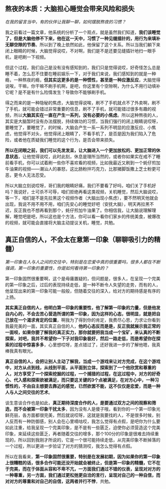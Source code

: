 ## 熬夜的本质：大脑担心睡觉会带来风险和损失

​	*在我的留言当中，有的伙伴让我聊一聊，如何摆脱熬夜的习惯？*

​	我之前看过一篇文章，他系统的分析了一个观点，就是虽然我们知道，**我们该睡觉了，但是大脑他停不下来，他在这一天中，习惯了一种见缝插针的，用行为来填补无聊空隙的节奏**。所以到了晚上依然如此，他保留了这个关系。所以当我们躺下来闭上眼睛的时候，大脑觉得说哎，不对啊，我们是不是还要见缝插针地扫一眼手机，是吧刷一下视频。

​	但这个过程，我们自己是没有没有感知到的，我们只是觉得说哎，好奇怪怎么总是睡不着，怎么忍不住要在睡前娱乐一下，对于我们来说，我们感知到的就是一种瘾，一种熬夜的瘾，**但其实这更多的是一种惯性，甚至是一种应激反应**，大脑觉得说唉，干嘛，你干嘛不刷手机啊，是吧，你这里有个空隙啊，为什么不用行动填补它呢？是不是有什么险情发生？导致你不能够刷手机。

​	得之而来的是一种隐秘的焦虑，大脑觉得说唉，刷不了手机就点不了外卖啊，刷不了手机，就可能会错过非常重要的信息，刷不了手机，就可能错过很多有趣的视频，所以**大脑其实在一直在产生一系列，没有必要的小焦虑**。所以这种熬夜的人，其实是大脑暂时没有办法摆脱，持续做功的习惯，当我们强行的闭上眼睛说哎呀，要睡觉了，要睡觉了，的时候，大脑会产生一系一系列不明显的应激反应、小焦虑，他觉得不对头，他觉得闭上眼睛了，不看手机了，是否是因为我们陷入了危险，或者他在质疑我们睡觉的这个行为，是否会带来损失。

​	**所以在闭眼之前，我们可以先发发呆，让大脑进入一个更加放松的、更加正常的休息状态**，让他觉得说哎，此时此刻，休息是理所当然的，或者你如果实在戒不了睡前看手机，你可以试着刷一些你不喜欢看的视频，比如我最近又刷到一个蚝仔煎加牛油果的视频——潮汕人的暴怒，这比肠粉拌巧克力，比那猪脚饭撒上芝士粉更可恶，更令人无法忍受。

​	所以大脑立刻说哎呀，哥们我的眼睛好痛，我们不要看了好吗，咱们关了手机好吗？我说好，士可杀不可辱，咱们拒绝再看这类视频，关机睡觉，然后大脑说哎，等一下，咱们是不是先拉黑这个视频作者（大脑出现小焦虑），要不然明天他就会出现，我说不用不用不用，咱们先安心的睡觉好吧（安抚大脑），明天再拉黑不迟，反正我也不想再看到那个，蚝仔煎加牛油果了。你相信我，让大脑说理解理解，睡觉吧是吧，所以这也是个方法，你可以看一看你们家乡的传统美食，被爆改的视频，就可能会直接将大脑主动提议关机，睡觉，共勉。

## 真正自信的人，不会太在意第一印象（聊聊吸引力的精髓）

​	*第一印象在人与人之间的交往中，特别是在恋爱中真的很重要吗，很多人都在不断强调，第一印象的重要性，你是如何看待第一印象的？*

​	第一印象固然很重要啊，这个是毋庸置疑的，但问题是，很多人，在呈现一个完美的第一印象之后，过后的表现持续走低，是一种不断令人失望的走势，而有的人，他呈现出来的第一印象可能一般般，但随着交往的深入，给对方的期待感是有序的上扬。

​	**其实真正自信的人，他明白第一印象的重要性，他了解第一印象的力量，但是他发自内心的，不会去苦心营造所谓的第一印象，因为这样的心态，很明显，就是把自己放在一个渴求肯定的位置**，啊我为了得到你的肯定，我费尽心思，力求让你看到我最完美的一面，其实真正自信的人，**他的心态反而是是，反正我就展示我正常的一面呗，如果你要了解我的真正实力，那你就要把我当成一个宝矿，来认真的不断探索，对吧，我并不希望你一下子对我印象极好，然后一路走低，而是希望你在探索的过程中惊喜多多**，心里想哎呀，差点错过了，还好我进一步的了解他嗯，我真棒我真有眼光。

​	**真正自信的人，会把让别人主动了解我，当成一个游戏来让对方完成，在这个游戏中，对方从点到线，从线到平面，从平面到立体，探索到了一个他欣赏和尊重的人，对方享受了一个探索挖掘的过程，一个捕猎的过程，在这过程中，对方的好奇心、代入感和探索欲被满足，而只要这关键的3个点被满足，在对方心中，一种习惯性的，不由自主想要去靠近的感觉，已然欲罢不能，这不仅仅是恋爱，而是一种人与人之间交往的艺术**。

​	谈生意谈合作也是如此，**真正期待深度合作的人，是要通过双方之间的观察和筛选，而不会被第一印象干扰太多**，因为没有人是傻子哦，看到你的一个第一印象光鲜亮丽，各方面都很完美，然后就说哎呀，这就是我要找的人，不是很多时候，别人反而有一种防御感，别人会在心里嘀咕哎，我怎么觉得有点假，是吧你为什么要如此注重，给我呈现一个完美印象，是不是有一些匮乏，迫使你必须营造这个完美印象，来延续这些匮乏，再者随着交往的增多，那个100分的印象是很难去持续重现的，所以回到我刚才所说的，它是一个很可能持续走低，从完美印象不断掉落的一个过程，所以更进一步验证了对方的猜测哎，我怎么觉得有点假。

​	所以在我看来，**第一印象固然很重要，特别是在发展初期，因为如果你的第一印象上很糟糕的话，很多合作可能还没开始就会被终止，但是第一印象的精髓，它不在于完美，而在于体面从容和不卑不亢，一方面我们通过不错的仪表，呈现对对方的一种尊重，另一方面，我们通过更松弛更自洽的言行，呈现对自己的一种自信，而对对方的尊重和对自己的自信，这两者并行不悖**，共勉。